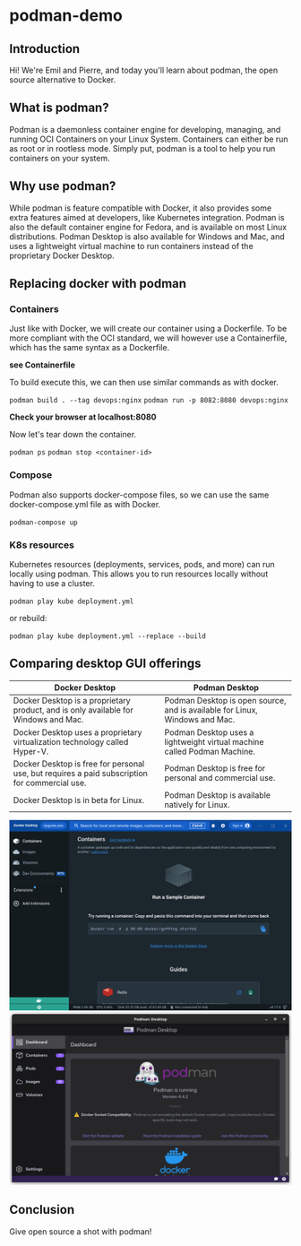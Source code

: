 # podman-demo

## Introduction
Hi! We're Emil and Pierre, and today you'll learn about podman, the open source alternative to Docker.

## What is podman?
Podman is a daemonless container engine for developing, managing, and running OCI Containers on your Linux System. Containers can either be run as root or in rootless mode. Simply put, podman is a tool to help you run containers on your system.

## Why use podman?
While podman is feature compatible with Docker, it also provides some extra features aimed at developers, like Kubernetes integration. Podman is also the default container engine for Fedora, and is available on most Linux distributions. 
Podman Desktop is also available for Windows and Mac, and uses a lightweight virtual machine to run containers instead of the proprietary Docker Desktop. 

## Replacing docker with podman
### Containers
Just like with Docker, we will create our container using a Dockerfile. To be more compliant with the OCI standard, we will however use a Containerfile, which has the same syntax as a Dockerfile.

**see Containerfile**

To build execute this, we can then use similar commands as with docker.

`podman build . --tag devops:nginx`
`podman run -p 8082:8080 devops:nginx`

**Check your browser at localhost:8080**

Now let's tear down the container.

`podman ps`
`podman stop <container-id>`

### Compose
Podman also supports docker-compose files, so we can use the same docker-compose.yml file as with Docker.

`podman-compose up` 


### K8s resources
Kubernetes resources (deployments, services, pods, and more) can run locally using podman. This allows you to run resources locally without having to use a cluster.

`podman play kube deployment.yml`

or rebuild:

`podman play kube deployment.yml --replace --build`

## Comparing desktop GUI offerings

| Docker Desktop | Podman Desktop |
| --- | --- |
| Docker Desktop is a proprietary product, and is only available for Windows and Mac. | Podman Desktop is open source, and is available for Linux, Windows and Mac. |
| Docker Desktop uses a proprietary virtualization technology called Hyper-V. | Podman Desktop uses a lightweight virtual machine called Podman Machine. |
| Docker Desktop is free for personal use, but requires a paid subscription for commercial use. | Podman Desktop is free for personal and commercial use. |
| Docker Desktop is in beta for Linux. | Podman Desktop is available natively for Linux. |

![Docker Desktop](img/docker-desktop.png)
![Podman Desktop](img/podman-desktop.png)

## Conclusion
Give open source a shot with podman!
